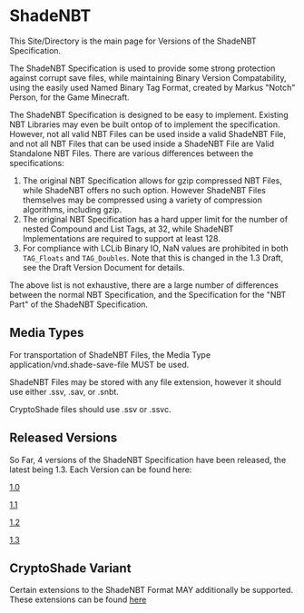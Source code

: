 # ShadeNBT 

This Site/Directory is the main page for Versions of the ShadeNBT Specification. 

The ShadeNBT Specification is used to provide some strong protection against corrupt save files, while maintaining Binary Version Compatability, using the easily used Named Binary Tag Format, created by Markus "Notch" Person, for the Game Minecraft. 


The ShadeNBT Specification is designed to be easy to implement. 
Existing NBT Libraries may even be built ontop of to implement the specification. 
However, not all valid NBT Files can be used inside a valid ShadeNBT File, and not all NBT Files that can be used inside a ShadeNBT File are Valid Standalone NBT Files. There are various differences between the specifications:
1. The original NBT Specification allows for gzip compressed NBT Files, while ShadeNBT offers no such option. However ShadeNBT Files themselves may be compressed using a variety of compression algorithms, including gzip. 
2. The original NBT Specification has a hard upper limit for the number of nested Compound and List Tags, at 32, while ShadeNBT Implementations are required to support at least 128. 
3. For compliance with LCLib Binary IO, NaN values are prohibited in both `TAG_Floats` and `TAG_Doubles`. Note that this is changed in the 1.3 Draft, see the Draft Version Document for details. 

The above list is not exhaustive, there are a large number of differences between the normal NBT Specification, and the Specification for the "NBT Part" of the ShadeNBT Specification. 

## Media Types

For transportation of ShadeNBT Files, the Media Type application/vnd.shade-save-file MUST be used. 

ShadeNBT Files may be stored with any file extension, however it should use either .ssv, .sav, or .snbt. 

CryptoShade files should use .ssv or .ssvc.

## Released Versions ##

So Far, 4 versions of the ShadeNBT Specification have been released, the latest being 1.3. Each Version can be found here:

[1.0](https://chorman0773.github.io/BinarySpecifications/ShadeNBT/1.0)

[1.1](https://chorman0773.github.io/BinarySpecifications/ShadeNBT/1.1)

[1.2](https://chorman0773.github.io/BinarySpecifications/ShadeNBT/1.2)

[1.3](https://chorman0773.github.io/BinarySpecifications/ShadeNBT/1.3)

## CryptoShade Variant

Certain extensions to the ShadeNBT Format MAY additionally be supported. These extensions can be found [here](https://chorman0773.github.io/BinarySpecifications/ShadeNBT/CryptoShade)
